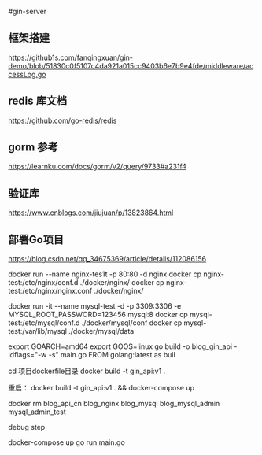 #gin-server

## 框架搭建
https://github1s.com/fanqingxuan/gin-demo/blob/51830c0f5107c4da921a015cc9403b6e7b9e4fde/middleware/accessLog.go

## redis 库文档
https://github.com/go-redis/redis

## gorm 参考
https://learnku.com/docs/gorm/v2/query/9733#a231f4

## 验证库
https://www.cnblogs.com/jiujuan/p/13823864.html

## 部署Go项目
https://blog.csdn.net/qq_34675369/article/details/112086156




docker run --name nginx-tes1t -p 80:80 -d nginx
docker cp nginx-test:/etc/nginx/conf.d ./docker/nginx/
docker cp nginx-test:/etc/nginx/nginx.conf ./docker/nginx/

docker run -it --name mysql-test -d -p 3309:3306 -e MYSQL_ROOT_PASSWORD=123456 mysql:8
docker cp mysql-test:/etc/mysql/conf.d ./docker/mysql/conf
docker cp mysql-test:/var/lib/mysql ./docker/mysql/data


export GOARCH=amd64
export GOOS=linux
go build -o blog_gin_api -ldflags="-w -s" main.go
FROM  golang:latest  as buil




cd 项目dockerfile目录
docker build -t gin_api:v1 .


重启：
docker build -t gin_api:v1 .  && docker-compose up


docker rm blog_api_cn blog_nginx blog_mysql blog_mysql_admin mysql_admin_test


debug step


docker-compose up 
go run main.go